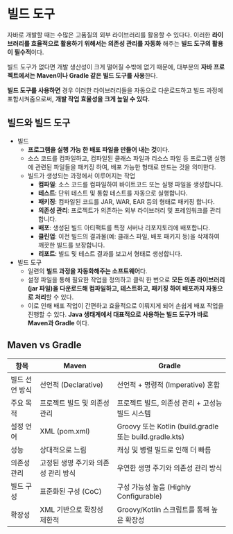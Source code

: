 # 빌드 도구

자바로 개발할 때는 수많은 고품질의 외부 라이브러리를 활용할 수 있다다. 이러한 **라이브러리를 효율적으로 활용하기 위해서는 의존성 관리를 자동화** 해주는 **빌드 도구의 활용이 필수적**이다.

빌드 도구가 없다면 개발 생산성이 크게 떨어질 수밖에 없기 때문에, 대부분의 **자바 프로젝트에서는 Maven이나 Gradle 같은 빌드 도구를 사용**한다.

**빌드 도구를 사용하면** 경우 이러한 라이브러리들을 자동으로 다운로드하고 빌드 과정에 포함시켜줌으로써, **개발 작업 효율성을 크게 높일 수 있다.**

## 빌드와 빌드 도구

- 빌드 
  - **프로그램을 실행 가능 한 배포 파일을 만들어 내는 것**이다.
  - 소스 코드를 컴파일하고, 컴파일된 클래스 파일과 리소스 파일 등 프로그램 실행에 관련된 파일들을 패키징 하여, 배포 가능한 형태로 만드는 것을 의미한다.
  - 빌드가 생성되는 과정에서 이루어지는 작업
    - **컴파일**: 소스 코드를 컴파일하여 바이트코드 또는 실행 파일을 생성합니다.
    - **테스트**: 단위 테스트 및 통합 테스트를 자동으로 실행합니다.
    - **패키징**: 컴파일된 코드를 JAR, WAR, EAR 등의 형태로 패키징 합니다.
    - **의존성 관리**: 프로젝트가 의존하는 외부 라이브러리 및 프레임워크를 관리합니다.
    - **배포**: 생성된 빌드 아티팩트를 특정 서버나 리포지토리에 배포합니다.
    - **클린업**: 이전 빌드의 결과물(예: 클래스 파일, 배포 패키지 등)을 삭제하여 깨끗한 빌드를 보장합니다.
    - **리포트**: 빌드 및 테스트 결과를 보고서 형태로 생성합니다.
- 빌드 도구
  - 일련의 **빌드 과정을 자동화해주는 소프트웨어**다.
  - 설정 파일을 통해 필요한 작업을 정의하고 클릭 한 번으로 **모든 의존 라이브러리(jar 파일)을 다운로드해 컴파일하고, 테스트하고, 패키징 하여 배포까지 자동으로 처리**할 수 있다.
  - 이로 인해 배포 작업이 간편하고 효율적으로 이뤄지게 되어 손쉽게 배포 작업을 진행할 수 있다. **Java 생태계에서 대표적으로 사용하는 빌드 도구가 바로 Maven과 Gradle** 이다.
  
## Maven vs Gradle

| 항목 | **Maven** | **Gradle** |
|---|---|---|
| 빌드 선언 방식 | 선언적 (Declarative) | 선언적 + 명령적 (Imperative) 혼합 |
| 주요 목적 | 프로젝트 빌드 및 의존성 관리 | 프로젝트 빌드, 의존성 관리 + 고성능 빌드 시스템 |
| 설정 언어 | XML (pom.xml) | Groovy 또는 Kotlin (build.gradle 또는 build.gradle.kts) |
| 성능 | 상대적으로 느림 | 캐싱 및 병렬 빌드로 인해 더 빠름 |
| 의존성 관리 | 고정된 생명 주기와 의존성 관리 방식 | 우연한 생명 주기와 의존성 관리 방식 |
| 빌드 구성 | 표준화된 구성 (CoC) | 구성 가능성 높음 (Highly Configurable) |
| 확장성 | XML 기반으로 확장성 제한적 | Groovy/Kotlin 스크립트를 통해 높은 확장성 |

  
